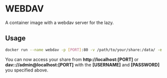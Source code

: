 # WEBDAV
A container image with a webdav server for the lazy.

## Usage
```bash
docker run --name webdav -p [PORT]:80 -v /path/to/your/share:/data/ -e DAV_USER=[USERNAME] -e DAV_PASSWORD=[PASSWORD] -d thelastbilly/webdav
```

You can now access your share from **http://localhost:[PORT]** or **dav:://admin@localhost:[PORT]** with the **[USERNAME]** and **[PASSWORD]** you specified above.